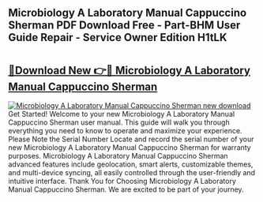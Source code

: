 ## Microbiology A Laboratory Manual Cappuccino Sherman PDF Download Free - Part-BHM User Guide Repair - Service Owner Edition H1tLK

# <h2><a href="http://bc91018.oget.top/?id=Microbiology+A+Laboratory+Manual+Cappuccino+Sherman">🔗Download New 👉🔴 Microbiology A Laboratory Manual Cappuccino Sherman</a></h2>

[![Microbiology A Laboratory Manual Cappuccino Sherman new download](https://i.imgur.com/5g1atiW.png)](http://bc91018.oget.top/?id=Microbiology+A+Laboratory+Manual+Cappuccino+Sherman)
Get Started! Welcome to your new Microbiology A Laboratory Manual Cappuccino Sherman user manual. This guide will walk you through everything you need to know to operate and maximize your experience. Please Note the Serial Number Locate and record the serial number of your new Microbiology A Laboratory Manual Cappuccino Sherman for warranty purposes. Microbiology A Laboratory Manual Cappuccino Sherman advanced features include geolocation, smart alerts, customizable themes, and multi-device syncing, all easily controlled through the user-friendly and intuitive interface. Thank You for Choosing Microbiology A Laboratory Manual Cappuccino Sherman. We are excited to be part of your journey.
